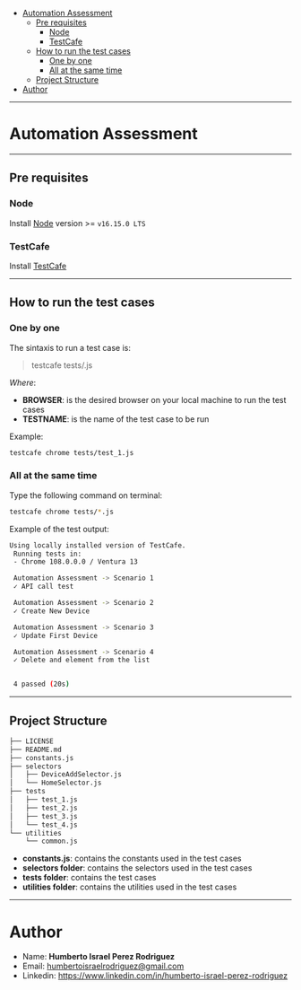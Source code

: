 
- [Automation Assessment](#automation-assessment)
  - [Pre requisites](#pre-requisites)
    - [Node](#node)
    - [TestCafe](#testcafe)
  - [How to run the test cases](#how-to-run-the-test-cases)
    - [One by one](#one-by-one)
    - [All at the same time](#all-at-the-same-time)
  - [Project Structure](#project-structure)
- [Author](#author)


____

<a name="automation-assessment"></a>
# Automation Assessment


____

<a name="pre-requisites"></a>
## Pre requisites

<a name="node"></a>
### Node

Install [Node](https://nodejs.org/en/download/) version >= `v16.15.0 LTS`


<a name="test-cafe"></a>
### TestCafe

Install [TestCafe](https://testcafe.io/documentation/402635/getting-started#install-testcafe)


____

<a name="how-to-run-the-test-cases"></a>
## How to run the test cases

<a name="one-by-one"></a>
### One by one

The sintaxis to run a test case is:


> testcafe <BROWSER> tests/<TESTNAME>.js

*Where*:

- **BROWSER**: is the desired browser on your local machine to run the test cases
- **TESTNAME**: is the name of the test case to be run

Example:

```bash
testcafe chrome tests/test_1.js
```


<a name="all-at-the-same-time"></a>
### All at the same time

Type the following command on terminal:

```bash
testcafe chrome tests/*.js
```

Example of the test output:

```bash
Using locally installed version of TestCafe.
 Running tests in:
 - Chrome 108.0.0.0 / Ventura 13

 Automation Assessment -> Scenario 1
 ✓ API call test

 Automation Assessment -> Scenario 2
 ✓ Create New Device

 Automation Assessment -> Scenario 3
 ✓ Update First Device

 Automation Assessment -> Scenario 4
 ✓ Delete and element from the list


 4 passed (20s)
```

____

<a name="project-structure"></a>
## Project Structure

```bash
├── LICENSE
├── README.md
├── constants.js
├── selectors
│   ├── DeviceAddSelector.js
│   └── HomeSelector.js
├── tests
│   ├── test_1.js
│   ├── test_2.js
│   ├── test_3.js
│   └── test_4.js
└── utilities
    └── common.js
```

- **constants.js**: contains the constants used in the test cases
- **selectors folder**: contains the selectors used in the test cases
- **tests folder**: contains the test cases
- **utilities folder**: contains the utilities used in the test cases

____

<a name="author"></a>
# Author

- Name: **Humberto Israel Perez Rodriguez**
- Email: humbertoisraelrodriguez@gmail.com
- Linkedin: https://www.linkedin.com/in/humberto-israel-perez-rodriguez